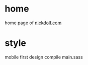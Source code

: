 # home
home page of [nickdolf.com](https://nickdolf.com)

# style
mobile first design
compile main.sass
